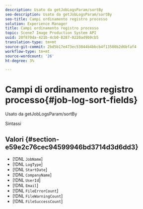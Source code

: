 ```yaml
---
description: Usato da getJobLogsParam/sortBy
seo-description: Usato da getJobLogsParam/sortBy
seo-title: Campi ordinamento registro processo
solution: Experience Manager
title: Campi ordinamento registro processo
topic: Scene7 Image Production System API
uuid: 20f870da-421b-4cb0-8287-0220ad9b9cb5
translation-type: tm+mt
source-git-commit: 2bd5b17e473ec53844b4bbcb4f13580b2d6bfaf4
workflow-type: tm+mt
source-wordcount: '26'
ht-degree: 3%

---
```



# Campi di ordinamento registro processo{#job-log-sort-fields}

Usato da getJobLogsParam/sortBy

Sintassi

## Valori {#section-e59e2c76cec94599946bd3714d3d6dd3}

* [!DNL `JobName`]
* [!DNL `LogType`]
* [!DNL `StartDate`]
* [!DNL `CompanyName`]
* [!DNL `UserId`]
* [!DNL `Email`]
* [!DNL `FileErrorCount`]
* [!DNL `FileWarningCount`]
* [!DNL `FileSuccessCount`]

